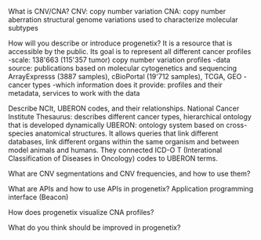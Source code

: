  What is CNV/CNA?
 CNV: copy number variation
 CNA: copy number aberration
 structural genome variations
 used to characterize molecular subtypes
 
How will you describe or introduce progenetix?
It is a resource that is accessible by the public. Its goal is to represent all different cancer profiles
-scale: 138'663 (115'357 tumor) copy number variation profiles
-data source: publications based on molecular cytogenetics and sequencing
ArrayExpresss (3887 samples), cBioPortal (19'712 samples), TCGA, GEO
-cancer types
-which information does it provide: profiles and their metadata, services to work with the data

Describe NCIt, UBERON codes, and their relationships.
National Cancer Institute Thesaurus: describes different cancer types, hierarchical ontology that is developed dynamically
UBERON: ontology system based on cross-species anatomical structures. It allows queries that link different databases, link different organs within the same organism and between model animals and humans. 
They connected ICD-O T (Interational Classification of Diseases in Oncology) codes to UBERON terms. 

What are CNV segmentations and CNV frequencies, and how to use them?

What are APIs and how to use APIs in progenetix?
Application programming interface (Beacon)

How does progenetix visualize CNA profiles?

What do you think should be improved in progenetix?
